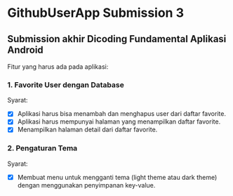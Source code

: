 # GithubUserApp Submission 3
## Submission akhir Dicoding Fundamental Aplikasi Android

Fitur yang harus ada pada aplikasi:

### 1. Favorite User dengan Database

Syarat:

- [x] Aplikasi harus bisa menambah dan menghapus user dari daftar favorite.
- [x] Aplikasi harus mempunyai halaman yang menampilkan daftar favorite.
- [x] Menampilkan halaman detail dari daftar favorite.

### 2. Pengaturan Tema

Syarat:

- [x] Membuat menu untuk mengganti tema (light theme atau dark theme) dengan menggunakan penyimpanan key-value.
